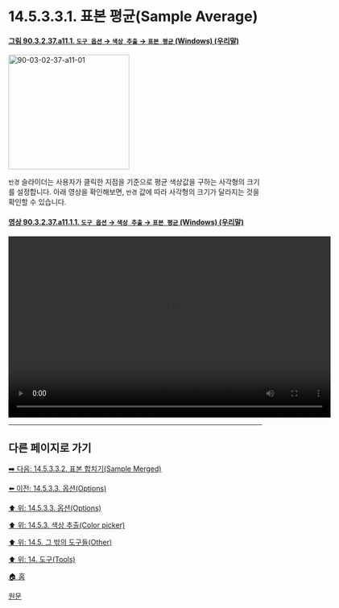 # 14.5.3.3.1. 표본 평균(Sample Average)

<a id="90-03-02-37-a11-01"></a>

#### [그림 90.3.2.37.a11.1. `도구 옵션` → `색상 추출` → `표본 평균` (Windows) (우리말)](./90-03-02-37-color_picker.md#90-03-02-37-a11-01)
<img width="240" height="228" alt="90-03-02-37-a11-01" src="https://github.com/wonder13662/gimp/assets/15767104/02e26476-5750-4f04-be6e-b47ea54b5dc9">

`반경` 슬라이더는 사용자가 클릭한 지점을 기준으로 평균 색상값을 구하는 사각형의 크기를 설정합니다. 아래 영상을 확인해보면, `반경` 값에 따라 사각형의 크기가 달라지는 것을 확인할 수 있습니다.

<a id="90-03-02-37-a11-01-01"></a>

#### [영상 90.3.2.37.a11.1.1. `도구 옵션` → `색상 추출` → `표본 평균` (Windows) (우리말)](./90-03-02-37-color_picker.md#90-03-02-37-a11-01-01)
<video controls="controls" width="640" height="360" src="https://github.com/wonder13662/gimp/assets/15767104/f09f10a2-36e2-46b1-903e-1d927a8e9627"></video>

***

## 다른 페이지로 가기

[➡️ 다음: 14.5.3.3.2. 표본 합치기(Sample Merged)](./14-05-03-03-02-sample_merged.md)

[⬅️ 이전: 14.5.3.3. 옵션(Options)](./14-05-03-03-00-options.md)

[⬆️ 위: 14.5.3.3. 옵션(Options)](./14-05-03-03-00-options.md)

[⬆️ 위: 14.5.3. 색상 추출(Color picker)](./14-05-03-00-color-picker.md)

[⬆️ 위: 14.5. 그 밖의 도구들(Other)](./14-05-00-other.md)

[⬆️ 위: 14. 도구(Tools)](./14-00-tools.md)

[🏠 홈](./00-home.md)

[원문](https://docs.gimp.org/2.10/ko/gimp-tool-color-picker.html#idm16712)